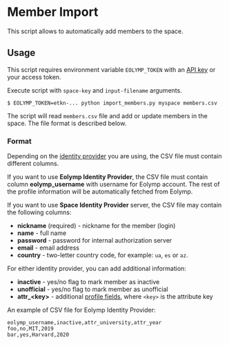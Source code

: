 # Member Import

This script allows to automatically add members to the space.

## Usage

This script requires environment variable `EOLYMP_TOKEN` with an [API key](https://developer.eolymp.com/) or your access token.

Execute script with `space-key` and `input-filename` arguments.

```shell
$ EOLYMP_TOKEN=etkn-... python import_members.py myspace members.csv
```

The script will read `members.csv` file and add or update members in the space. The file format is described below.

### Format

Depending on the [identity provider](https://support.eolymp.com/coaching/members/identity-provider) you are using, the CSV file must contain different columns.

If you want to use **Eolymp Identity Provider**, the CSV file must contain column **eolymp_username** with username for Eolymp account. The rest of the profile information will be automatically fetched from Eolymp.

If you want to use **Space Identity Provider** server, the CSV file may contain the following columns:

- **nickname** (required) - nickname for the member (login)  
- **name** - full name
- **password** - password for internal authorization server
- **email** - email address
- **country** - two-letter country code, for example: `ua`, `es` or `az`.

For either identity provider, you can add additional information:

- **inactive** - yes/no flag to mark member as inactive
- **unofficial** - yes/no flag to mark member as unofficial
- **attr_\<key\>** - additional [profile fields](https://support.eolymp.com/coaching/members/configure-profile), where `<key>` is the attribute key 

An example of CSV file for Eolymp Identity Provider:

```csv
eolymp_username,inactive,attr_university,attr_year
foo,no,MIT,2019
bar,yes,Harvard,2020
```


